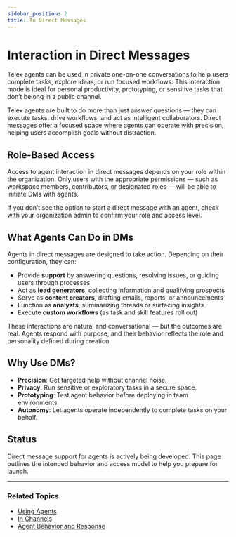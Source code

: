 ```yaml
---
sidebar_position: 2
title: In Direct Messages
---
```


# Interaction in Direct Messages

Telex agents can be used in private one-on-one conversations to help users complete tasks, explore ideas, or run focused workflows. This interaction mode is ideal for personal productivity, prototyping, or sensitive tasks that don’t belong in a public channel.


Telex agents are built to do more than just answer questions — they can execute tasks, drive workflows, and act as intelligent collaborators. Direct messages offer a focused space where agents can operate with precision, helping users accomplish goals without distraction.

## Role-Based Access

Access to agent interaction in direct messages depends on your role within the organization. Only users with the appropriate permissions — such as workspace members, contributors, or designated roles — will be able to initiate DMs with agents.

If you don’t see the option to start a direct message with an agent, check with your organization admin to confirm your role and access level.

## What Agents Can Do in DMs

Agents in direct messages are designed to take action. Depending on their configuration, they can:

- Provide **support** by answering questions, resolving issues, or guiding users through processes
- Act as **lead generators**, collecting information and qualifying prospects
- Serve as **content creators**, drafting emails, reports, or announcements
- Function as **analysts**, summarizing threads or surfacing insights
- Execute **custom workflows** (as task and skill features roll out)

These interactions are natural and conversational — but the outcomes are real. Agents respond with purpose, and their behavior reflects the role and personality defined during creation.

## Why Use DMs?

- **Precision**: Get targeted help without channel noise.
- **Privacy**: Run sensitive or exploratory tasks in a secure space.
- **Prototyping**: Test agent behavior before deploying in team environments.
- **Autonomy**: Let agents operate independently to complete tasks on your behalf.

## Status

Direct message support for agents is actively being developed. This page outlines the intended behavior and access model to help you prepare for launch.

---

### Related Topics

- [Using Agents](./using_agents.md)
- [In Channels](./in_channels.md)
- [Agent Behavior and Response](./agent_behavior.md)
